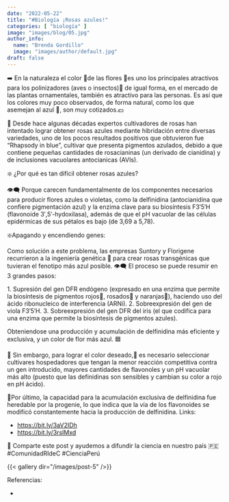 ```yaml
---
date: "2022-05-22"
title: "#Biología ¡Rosas azules!"
categories: [ "biología" ]
image: "images/blog/05.jpg"
author_info: 
  name: "Brenda Gordillo"
  image: "images/author/default.jpg"
draft: false
---
```


➡️ En la naturaleza el color 🌈de las flores 🌷es uno los principales atractivos para los polinizadores (aves o insectos)🐝 de igual forma, en el mercado de las plantas ornamentales, también es atractivo para las personas. Es así que los colores muy poco observados, de forma natural, como los que asemejan al azul 🔵, son muy cotizados.💵

📌 Desde hace algunas décadas expertos cultivadores de rosas han intentado lograr obtener rosas azules mediante hibridación entre diversas variedades, uno de los pocos resultados positivos que obtuvieron fue “Rhapsody in blue”, cultivar que presenta pigmentos azulados, debido a que contiene pequeñas cantidades de rosacianinas (un derivado de cianidina) y de inclusiones vacuolares antocianicas (AVIs).

❇️ ¿Por qué es tan difícil obtener rosas azules?

👁️‍🗨️ Porque carecen fundamentalmente de los componentes necesarios para producir flores azules o violetas, como la delfinidina (antocianidina que confiere pigmentación azul) y la enzima clave para su biosíntesis F3′5′H (flavonoide 3′,5′-hydoxilasa), además de que el pH vacuolar de las células epidérmicas de sus pétalos es bajo (de 3,69 a 5,78).

❇️Apagando y encendiendo genes:

Como solución a este problema, las empresas Suntory y Florigene recurrieron a la ingeniería genética 🧬 para crear rosas transgénicas que tuvieran el fenotipo más azul posible.
👁️‍🗨️ El proceso se puede resumir en 3 grandes pasos:

1️. Supresión del gen DFR endógeno (expresado en una enzima que permite la biosíntesis de pigmentos rojos🌹, rosados🌷 y naranjas🥀), haciendo uso del ácido ribonucleico de interferencia (ARNi).
2️. Sobreexpresión del gen de viola F3′5′H.
3️. Sobreexpresión del gen DFR del iris (el que codifica para una enzima que permite la biosíntesis de pigmentos azules).

Obteniendose una producción y acumulación de delfinidina más eficiente y exclusiva, y un color de flor más azul. 🟦

📌 Sin embargo, para lograr el color deseado,🔎 es necesario seleccionar cultivares hospedadores que tengan la menor reacción competitiva contra un gen introducido, mayores cantidades de flavonoles y un pH vacuolar más alto (puesto que las definidinas son sensibles y cambian su color a rojo en pH ácido).

📌Por último, la capacidad para la acumulación exclusiva de delfinidina fue heredable por la progenie, lo que indica que la vía de los flavonoides se modificó constantemente hacia la producción de delfinidina.
Links:

- https://bit.ly/3aV2IDh
- https://bit.ly/3rsIMxd

📣 Comparte este post y ayudemos a difundir la ciencia en nuestro país 🇵🇪
#ComunidadRIdeC #CienciaPerú

{{< gallery dir="/images/post-5" />}}

Referencias:

- 